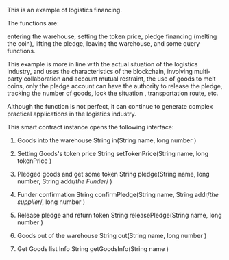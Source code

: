 This is an example of logistics financing. 

The functions are: 

entering the warehouse, setting the token price, pledge financing (melting the coin), lifting the pledge, leaving the warehouse, and some query functions.

This example is more in line with the actual situation of the logistics industry, and uses the characteristics of the blockchain, involving multi-party collaboration and account mutual restraint, the use of goods to melt coins, only the pledge account can have the authority to release the pledge, tracking the number of goods, lock the situation , transportation route, etc.

Although the function is not perfect, it can continue to generate complex practical applications in the logistics industry.

This smart contract instance opens the following interface:

1. Goods into the warehouse
   String in(String name, long number )   

2. Setting Goods's token price
String setTokenPrice(String name, long tokenPrice ) 

3. Pledged goods and get some token
String pledge(String name, long number, String  addr/*the Funder*/  ) 

4. Funder confirmation
String confirmPledge(String name, String addr/*the supplier*/, long number ) 

5. Release pledge and return token
String releasePledge(String name, long number ) 

6. Goods out of the warehouse
String out(String name, long number ) 

7. Get Goods list Info
String getGoodsInfo(String name ) 
 